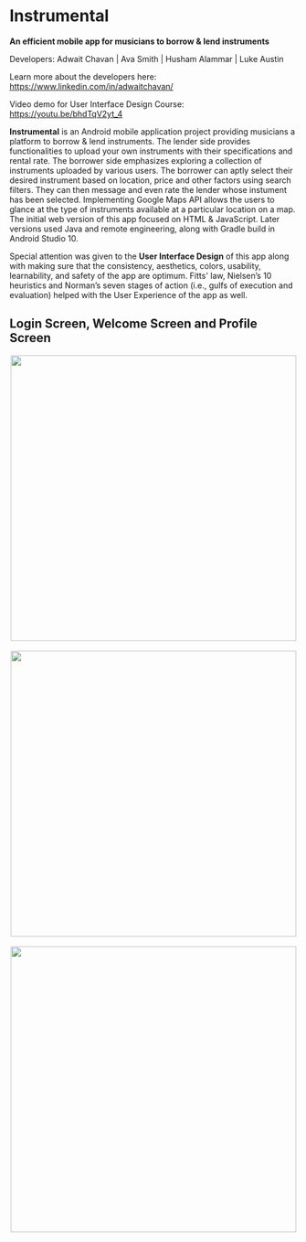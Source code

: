 # Instrumental

**An efficient mobile app for musicians to borrow & lend instruments**

Developers: Adwait Chavan | Ava Smith | Husham Alammar | Luke Austin
<br/>
            
Learn more about the developers here: https://www.linkedin.com/in/adwaitchavan/

Video demo for User Interface Design Course: https://youtu.be/bhdTqV2yt_4

**Instrumental** is an Android mobile application project providing musicians a platform to borrow & lend instruments. The lender side provides functionalities to upload your own instruments with their specifications and rental rate. The borrower side emphasizes exploring a collection of instruments uploaded by various users. The borrower can aptly select their desired instrument based on location, price and other factors using search filters. They can then message and even rate the lender whose instument has been selected. Implementing Google Maps API allows the users to glance at the type of instruments available at a particular location on a map. The initial web version of this app focused on HTML & JavaScript. Later versions used Java and remote engineering, along with Gradle build in Android Studio 10.

Special attention was given to the **User Interface Design** of this app along with making sure that the consistency, aesthetics, colors, usability, learnability, and safety of the app are optimum. Fitts' law, Nielsen’s 10 heuristics and Norman’s seven stages of action (i.e., gulfs of execution and evaluation) helped with the User Experience of the app as well. 

## Login Screen, Welcome Screen and Profile Screen 
<p align="center"> <img src="https://user-images.githubusercontent.com/57969397/123835995-d4346c00-d8ce-11eb-9436-a49a8eda6db0.png" height="500"> &nbsp; <img src="https://user-images.githubusercontent.com/57969397/123849473-73149480-d8de-11eb-8071-05ae3e7fd1f8.png" height="500"> &nbsp; <img src="https://user-images.githubusercontent.com/57969397/123849557-8aec1880-d8de-11eb-90e7-7de8219faea4.png" height="500"> </p>
